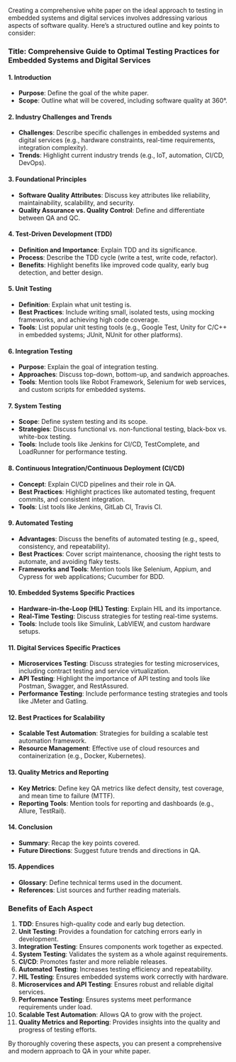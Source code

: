 Creating a comprehensive white paper on the ideal approach to testing in embedded systems and digital services involves addressing various aspects of software quality. Here’s a structured outline and key points to consider:

### Title: Comprehensive Guide to Optimal Testing Practices for Embedded Systems and Digital Services

#### 1. **Introduction**
   - **Purpose**: Define the goal of the white paper.
   - **Scope**: Outline what will be covered, including software quality at 360°.

#### 2. **Industry Challenges and Trends**
   - **Challenges**: Describe specific challenges in embedded systems and digital services (e.g., hardware constraints, real-time requirements, integration complexity).
   - **Trends**: Highlight current industry trends (e.g., IoT, automation, CI/CD, DevOps).

#### 3. **Foundational Principles**
   - **Software Quality Attributes**: Discuss key attributes like reliability, maintainability, scalability, and security.
   - **Quality Assurance vs. Quality Control**: Define and differentiate between QA and QC.

#### 4. **Test-Driven Development (TDD)**
   - **Definition and Importance**: Explain TDD and its significance.
   - **Process**: Describe the TDD cycle (write a test, write code, refactor).
   - **Benefits**: Highlight benefits like improved code quality, early bug detection, and better design.

#### 5. **Unit Testing**
   - **Definition**: Explain what unit testing is.
   - **Best Practices**: Include writing small, isolated tests, using mocking frameworks, and achieving high code coverage.
   - **Tools**: List popular unit testing tools (e.g., Google Test, Unity for C/C++ in embedded systems; JUnit, NUnit for other platforms).

#### 6. **Integration Testing**
   - **Purpose**: Explain the goal of integration testing.
   - **Approaches**: Discuss top-down, bottom-up, and sandwich approaches.
   - **Tools**: Mention tools like Robot Framework, Selenium for web services, and custom scripts for embedded systems.

#### 7. **System Testing**
   - **Scope**: Define system testing and its scope.
   - **Strategies**: Discuss functional vs. non-functional testing, black-box vs. white-box testing.
   - **Tools**: Include tools like Jenkins for CI/CD, TestComplete, and LoadRunner for performance testing.

#### 8. **Continuous Integration/Continuous Deployment (CI/CD)**
   - **Concept**: Explain CI/CD pipelines and their role in QA.
   - **Best Practices**: Highlight practices like automated testing, frequent commits, and consistent integration.
   - **Tools**: List tools like Jenkins, GitLab CI, Travis CI.

#### 9. **Automated Testing**
   - **Advantages**: Discuss the benefits of automated testing (e.g., speed, consistency, and repeatability).
   - **Best Practices**: Cover script maintenance, choosing the right tests to automate, and avoiding flaky tests.
   - **Frameworks and Tools**: Mention tools like Selenium, Appium, and Cypress for web applications; Cucumber for BDD.

#### 10. **Embedded Systems Specific Practices**
   - **Hardware-in-the-Loop (HIL) Testing**: Explain HIL and its importance.
   - **Real-Time Testing**: Discuss strategies for testing real-time systems.
   - **Tools**: Include tools like Simulink, LabVIEW, and custom hardware setups.

#### 11. **Digital Services Specific Practices**
   - **Microservices Testing**: Discuss strategies for testing microservices, including contract testing and service virtualization.
   - **API Testing**: Highlight the importance of API testing and tools like Postman, Swagger, and RestAssured.
   - **Performance Testing**: Include performance testing strategies and tools like JMeter and Gatling.

#### 12. **Best Practices for Scalability**
   - **Scalable Test Automation**: Strategies for building a scalable test automation framework.
   - **Resource Management**: Effective use of cloud resources and containerization (e.g., Docker, Kubernetes).

#### 13. **Quality Metrics and Reporting**
   - **Key Metrics**: Define key QA metrics like defect density, test coverage, and mean time to failure (MTTF).
   - **Reporting Tools**: Mention tools for reporting and dashboards (e.g., Allure, TestRail).

#### 14. **Conclusion**
   - **Summary**: Recap the key points covered.
   - **Future Directions**: Suggest future trends and directions in QA.

#### 15. **Appendices**
   - **Glossary**: Define technical terms used in the document.
   - **References**: List sources and further reading materials.

### Benefits of Each Aspect

1. **TDD**: Ensures high-quality code and early bug detection.
2. **Unit Testing**: Provides a foundation for catching errors early in development.
3. **Integration Testing**: Ensures components work together as expected.
4. **System Testing**: Validates the system as a whole against requirements.
5. **CI/CD**: Promotes faster and more reliable releases.
6. **Automated Testing**: Increases testing efficiency and repeatability.
7. **HIL Testing**: Ensures embedded systems work correctly with hardware.
8. **Microservices and API Testing**: Ensures robust and reliable digital services.
9. **Performance Testing**: Ensures systems meet performance requirements under load.
10. **Scalable Test Automation**: Allows QA to grow with the project.
11. **Quality Metrics and Reporting**: Provides insights into the quality and progress of testing efforts.

By thoroughly covering these aspects, you can present a comprehensive and modern approach to QA in your white paper.